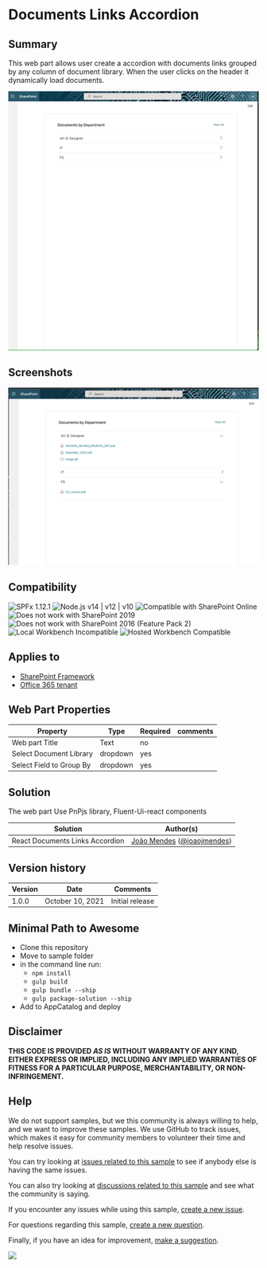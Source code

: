 # Documents Links Accordion

## Summary

This web part allows user create a accordion with documents links grouped by any column of document library.
When the user clicks on the header it dynamically load documents.

![documentsLinksAccordion](./assets/documentsLinksAccordion.gif)

## Screenshots

![documentsLinksAccordion](./assets/documentsLinksAccordion1.png)


## Compatibility

![SPFx 1.12.1](https://img.shields.io/badge/SPFx-1.12.1-green.svg)
![Node.js v14 | v12 | v10](https://img.shields.io/badge/Node.js-v14%20%7C%20v12%20%7C%20v10-green.svg) 
![Compatible with SharePoint Online](https://img.shields.io/badge/SharePoint%20Online-Compatible-green.svg)
![Does not work with SharePoint 2019](https://img.shields.io/badge/SharePoint%20Server%202019-Incompatible-red.svg "SharePoint Server 2019 requires SPFx 1.4.1 or lower")
![Does not work with SharePoint 2016 (Feature Pack 2)](https://img.shields.io/badge/SharePoint%20Server%202016%20(Feature%20Pack%202)-Incompatible-red.svg "SharePoint Server 2016 Feature Pack 2 requires SPFx 1.1")
![Local Workbench Incompatible](https://img.shields.io/badge/Local%20Workbench-Incompatible-red.svg)
![Hosted Workbench Compatible](https://img.shields.io/badge/Hosted%20Workbench-Compatible-green.svg)


## Applies to

* [SharePoint Framework](https://docs.microsoft.com/sharepoint/dev/spfx/sharepoint-framework-overview)
* [Office 365 tenant](https://docs.microsoft.com/sharepoint/dev/spfx/set-up-your-development-environment)

## Web Part Properties
 
Property |Type|Required| comments
--------------------|----|--------|----------
Web part Title| Text| no|
Select Document Library| dropdown|yes
Select Field to Group By | dropdown|yes
 

## Solution

The web part Use PnPjs library, Fluent-Ui-react components

Solution|Author(s)
--------|---------
React Documents Links Accordion |[João Mendes](https://github.com/joaojmendes) ([@joaojmendes](https://twitter.com/joaojmendes))
 


## Version history

Version|Date|Comments
-------|----|--------
1.0.0|October 10, 2021|Initial release
 

## Minimal Path to Awesome

- Clone this repository
- Move to sample folder
- in the command line run:
  - `npm install`
  - `gulp build`
  - `gulp bundle --ship`
  - `gulp package-solution --ship`
- Add to AppCatalog and deploy
 

## Disclaimer

**THIS CODE IS PROVIDED *AS IS* WITHOUT WARRANTY OF ANY KIND, EITHER EXPRESS OR IMPLIED, INCLUDING ANY IMPLIED WARRANTIES OF FITNESS FOR A PARTICULAR PURPOSE, MERCHANTABILITY, OR NON-INFRINGEMENT.**


## Help

We do not support samples, but we this community is always willing to help, and we want to improve these samples. We use GitHub to track issues, which makes it easy for  community members to volunteer their time and help resolve issues.

You can try looking at [issues related to this sample](https://github.com/pnp/sp-dev-fx-webparts/labels/react-document-links-accordion) to see if anybody else is having the same issues.

You can also try looking at [discussions related to this sample](https://github.com/pnp/sp-dev-fx-webparts/discussions?discussions_q=label%3Areact-document-links-accordion) and see what the community is saying.

If you encounter any issues while using this sample, [create a new issue](https://github.com/pnp/sp-dev-fx-webparts/issues/new?assignees=&labels=Needs%3A+Triage+%3Amag%3A%2Ctype%3Abug-suspected%2Csample%3A%20react-document-links-accordion&authors=@joaojmendes%20@Ravikadri&template=bug-report.yml&sample=react-document-links-accordion&authors=@joaojmendes%20@Ravikadri&title=react-document-links-accordion%20-%20).

For questions regarding this sample, [create a new question](https://github.com/pnp/sp-dev-fx-webparts/issues/new?assignees=&labels=Needs%3A+Triage+%3Amag%3A%2Ctype%3Aquestion%2Csample%3A%20react-document-links-accordion&authors=@joaojmendes%20@Ravikadri&template=question.yml&sample=react-document-links-accordion&authors=@joaojmendes%20@Ravikadri&title=react-document-links-accordion%20-%20).

Finally, if you have an idea for improvement, [make a suggestion](https://github.com/pnp/sp-dev-fx-webparts/issues/new?assignees=&labels=Needs%3A+Triage+%3Amag%3A%2Ctype%3Aenhancement%2Csample%3A%20react-document-links-accordion&authors=@joaojmendes%20@Ravikadri&template=question.yml&sample=react-document-links-accordion&authors=@joaojmendes%20@Ravikadri&title=react-document-links-accordion%20-%20).


<img src="https://telemetry.sharepointpnp.com/sp-dev-fx-webparts/samples/react-documents-links-accordion" />
